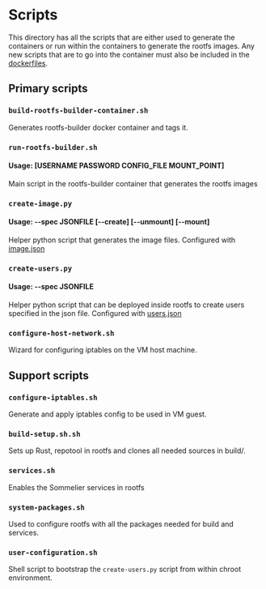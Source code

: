 # Scripts
This directory has all the scripts that are either used to generate the containers
or run within the containers to generate the rootfs images. Any new scripts that
are to go into the container must also be included in the [dockerfiles](../dockerfiles/).

## Primary scripts

### `build-rootfs-builder-container.sh`
Generates rootfs-builder docker container and tags it.

### `run-rootfs-builder.sh`
#### Usage: [USERNAME PASSWORD CONFIG_FILE MOUNT_POINT]
Main script in the rootfs-builder container that generates the rootfs images

### `create-image.py`
#### Usage: --spec JSONFILE [--create] [--unmount] [--mount]
Helper python script that generates the image files. Configured with [image.json](../default-config/image.json)

### `create-users.py`
#### Usage: --spec JSONFILE
Helper python script that can be deployed inside rootfs to create users specified
in the json file. Configured with [users.json](../default-config/users.json)

### `configure-host-network.sh`
Wizard for configuring iptables on the VM host machine.

## Support scripts

### `configure-iptables.sh`
Generate and apply iptables config to be used in VM guest.

### `build-setup.sh.sh`
Sets up Rust, repotool in rootfs and clones all needed sources in build/.

### `services.sh`
Enables the Sommelier services in rootfs

### `system-packages.sh`
Used to configure rootfs with all the packages needed for build and services.

### `user-configuration.sh`
Shell script to bootstrap the `create-users.py` script from within chroot
environment.
